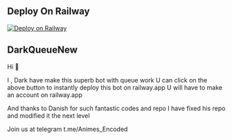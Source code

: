 ## Deploy On Railway

[![Deploy on Railway](https://railway.app/button.svg)](https://railway.app/new/template?template=https%3A%2F%2Fgithub.com%2FDragonPower84%2FDarkQueueNew&envs=API_HASH%2CAPP_ID%2CBOT_TOKEN%2COWNER%2CFFMPEG%2CTHUMBNAIL&API_HASHDesc=Get+this+at+telegram.org&APP_IDDesc=Get+this+at+telegram.org&BOT_TOKENDesc=Get+this+token+at+%40Botfather+on+telegram+&OWNERDesc=Your+telegram+id&FFMPEGDesc=Your+ffmpeg+code+&THUMBNAILDesc=Your+telegraph+link+for+thumbnail+)


## DarkQueueNew
Hi 👋

I , Dark have make this superb bot with queue work 
U can click on the above button to instantly deploy this bot on railway.app
U will have to make an account on railway.app

And thanks to Danish for such  fantastic codes and repo 
I have fixed his repo and modified it the next level 

Join us at telegram 
t.me/Animes_Encoded 
